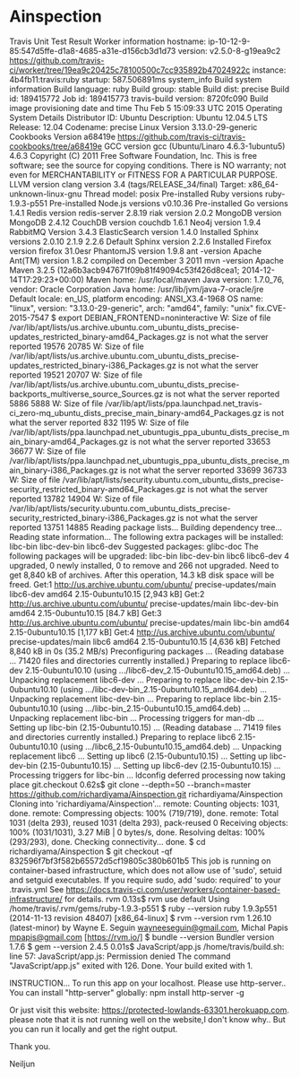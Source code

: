 # Ainspection
Travis Unit Test Result
Worker information
hostname: ip-10-12-9-85:547d5ffe-d1a8-4685-a31e-d156cb3d1d73
version: v2.5.0-8-g19ea9c2 https://github.com/travis-ci/worker/tree/19ea9c20425c78100500c7cc935892b47024922c
instance: 4b4fb11:travis:ruby
startup: 587.506891ms
system_info
Build system information
Build language: ruby
Build group: stable
Build dist: precise
Build id: 189415772
Job id: 189415773
travis-build version: 8720fc090
Build image provisioning date and time
Thu Feb  5 15:09:33 UTC 2015
Operating System Details
Distributor ID:	Ubuntu
Description:	Ubuntu 12.04.5 LTS
Release:	12.04
Codename:	precise
Linux Version
3.13.0-29-generic
Cookbooks Version
a68419e https://github.com/travis-ci/travis-cookbooks/tree/a68419e
GCC version
gcc (Ubuntu/Linaro 4.6.3-1ubuntu5) 4.6.3
Copyright (C) 2011 Free Software Foundation, Inc.
This is free software; see the source for copying conditions.  There is NO
warranty; not even for MERCHANTABILITY or FITNESS FOR A PARTICULAR PURPOSE.
LLVM version
clang version 3.4 (tags/RELEASE_34/final)
Target: x86_64-unknown-linux-gnu
Thread model: posix
Pre-installed Ruby versions
ruby-1.9.3-p551
Pre-installed Node.js versions
v0.10.36
Pre-installed Go versions
1.4.1
Redis version
redis-server 2.8.19
riak version
2.0.2
MongoDB version
MongoDB 2.4.12
CouchDB version
couchdb 1.6.1
Neo4j version
1.9.4
RabbitMQ Version
3.4.3
ElasticSearch version
1.4.0
Installed Sphinx versions
2.0.10
2.1.9
2.2.6
Default Sphinx version
2.2.6
Installed Firefox version
firefox 31.0esr
PhantomJS version
1.9.8
ant -version
Apache Ant(TM) version 1.8.2 compiled on December 3 2011
mvn -version
Apache Maven 3.2.5 (12a6b3acb947671f09b81f49094c53f426d8cea1; 2014-12-14T17:29:23+00:00)
Maven home: /usr/local/maven
Java version: 1.7.0_76, vendor: Oracle Corporation
Java home: /usr/lib/jvm/java-7-oracle/jre
Default locale: en_US, platform encoding: ANSI_X3.4-1968
OS name: "linux", version: "3.13.0-29-generic", arch: "amd64", family: "unix"
fix.CVE-2015-7547
$ export DEBIAN_FRONTEND=noninteractive
W: Size of file /var/lib/apt/lists/us.archive.ubuntu.com_ubuntu_dists_precise-updates_restricted_binary-amd64_Packages.gz is not what the server reported 19576 20785
W: Size of file /var/lib/apt/lists/us.archive.ubuntu.com_ubuntu_dists_precise-updates_restricted_binary-i386_Packages.gz is not what the server reported 19521 20707
W: Size of file /var/lib/apt/lists/us.archive.ubuntu.com_ubuntu_dists_precise-backports_multiverse_source_Sources.gz is not what the server reported 5886 5888
W: Size of file /var/lib/apt/lists/ppa.launchpad.net_travis-ci_zero-mq_ubuntu_dists_precise_main_binary-amd64_Packages.gz is not what the server reported 832 1195
W: Size of file /var/lib/apt/lists/ppa.launchpad.net_ubuntugis_ppa_ubuntu_dists_precise_main_binary-amd64_Packages.gz is not what the server reported 33653 36677
W: Size of file /var/lib/apt/lists/ppa.launchpad.net_ubuntugis_ppa_ubuntu_dists_precise_main_binary-i386_Packages.gz is not what the server reported 33699 36733
W: Size of file /var/lib/apt/lists/security.ubuntu.com_ubuntu_dists_precise-security_restricted_binary-amd64_Packages.gz is not what the server reported 13782 14904
W: Size of file /var/lib/apt/lists/security.ubuntu.com_ubuntu_dists_precise-security_restricted_binary-i386_Packages.gz is not what the server reported 13751 14885
Reading package lists...
Building dependency tree...
Reading state information...
The following extra packages will be installed:
  libc-bin libc-dev-bin libc6-dev
Suggested packages:
  glibc-doc
The following packages will be upgraded:
  libc-bin libc-dev-bin libc6 libc6-dev
4 upgraded, 0 newly installed, 0 to remove and 266 not upgraded.
Need to get 8,840 kB of archives.
After this operation, 14.3 kB disk space will be freed.
Get:1 http://us.archive.ubuntu.com/ubuntu/ precise-updates/main libc6-dev amd64 2.15-0ubuntu10.15 [2,943 kB]
Get:2 http://us.archive.ubuntu.com/ubuntu/ precise-updates/main libc-dev-bin amd64 2.15-0ubuntu10.15 [84.7 kB]
Get:3 http://us.archive.ubuntu.com/ubuntu/ precise-updates/main libc-bin amd64 2.15-0ubuntu10.15 [1,177 kB]
Get:4 http://us.archive.ubuntu.com/ubuntu/ precise-updates/main libc6 amd64 2.15-0ubuntu10.15 [4,636 kB]
Fetched 8,840 kB in 0s (35.2 MB/s)
Preconfiguring packages ...
(Reading database ... 71420 files and directories currently installed.)
Preparing to replace libc6-dev 2.15-0ubuntu10.10 (using .../libc6-dev_2.15-0ubuntu10.15_amd64.deb) ...
Unpacking replacement libc6-dev ...
Preparing to replace libc-dev-bin 2.15-0ubuntu10.10 (using .../libc-dev-bin_2.15-0ubuntu10.15_amd64.deb) ...
Unpacking replacement libc-dev-bin ...
Preparing to replace libc-bin 2.15-0ubuntu10.10 (using .../libc-bin_2.15-0ubuntu10.15_amd64.deb) ...
Unpacking replacement libc-bin ...
Processing triggers for man-db ...
Setting up libc-bin (2.15-0ubuntu10.15) ...
(Reading database ... 71419 files and directories currently installed.)
Preparing to replace libc6 2.15-0ubuntu10.10 (using .../libc6_2.15-0ubuntu10.15_amd64.deb) ...
Unpacking replacement libc6 ...
Setting up libc6 (2.15-0ubuntu10.15) ...
Setting up libc-dev-bin (2.15-0ubuntu10.15) ...
Setting up libc6-dev (2.15-0ubuntu10.15) ...
Processing triggers for libc-bin ...
ldconfig deferred processing now taking place
git.checkout
0.62s$ git clone --depth=50 --branch=master https://github.com/richardiyama/Ainspection.git richardiyama/Ainspection
Cloning into 'richardiyama/Ainspection'...
remote: Counting objects: 1031, done.
remote: Compressing objects: 100% (719/719), done.
remote: Total 1031 (delta 293), reused 1031 (delta 293), pack-reused 0
Receiving objects: 100% (1031/1031), 3.27 MiB | 0 bytes/s, done.
Resolving deltas: 100% (293/293), done.
Checking connectivity... done.
$ cd richardiyama/Ainspection
$ git checkout -qf 832596f7bf3f582b65572d5cf19805c380b601b5
This job is running on container-based infrastructure, which does not allow use of 'sudo', setuid and setguid executables.
If you require sudo, add 'sudo: required' to your .travis.yml
See https://docs.travis-ci.com/user/workers/container-based-infrastructure/ for details.
rvm
0.13s$ rvm use default
Using /home/travis/.rvm/gems/ruby-1.9.3-p551
$ ruby --version
ruby 1.9.3p551 (2014-11-13 revision 48407) [x86_64-linux]
$ rvm --version
rvm 1.26.10 (latest-minor) by Wayne E. Seguin <wayneeseguin@gmail.com>, Michal Papis <mpapis@gmail.com> [https://rvm.io/]
$ bundle --version
Bundler version 1.7.6
$ gem --version
2.4.5
0.01s$ JavaScript/app.js
/home/travis/build.sh: line 57: JavaScript/app.js: Permission denied
The command "JavaScript/app.js" exited with 126.
Done. Your build exited with 1.

INSTRUCTION...
To run this app on your localhost. Please use  http-server..
You can install "http-server" globally: npm install http-server -g

Or just visit this website: https://protected-lowlands-63301.herokuapp.com.
please note that it is not running well on the website,I don't know why..
But you can run it locally and get the right output.

Thank you.

Neiljun
